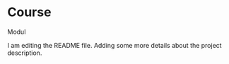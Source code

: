 # Course
Modul

I am editing the README file. Adding some more details about the project description.

